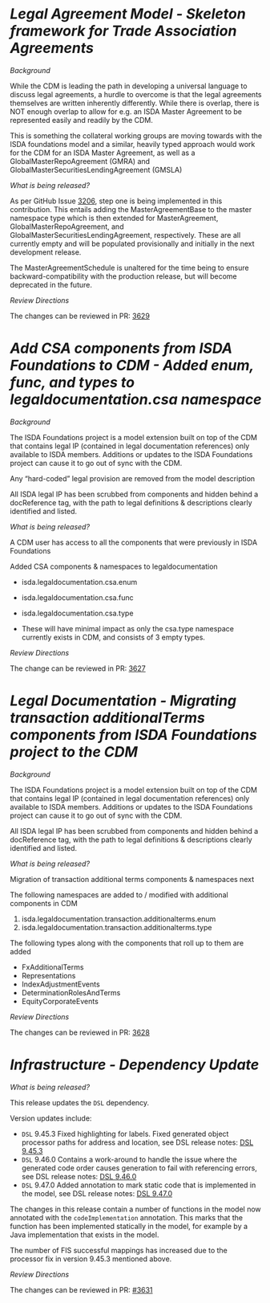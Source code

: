
# _Legal Agreement Model - Skeleton framework for Trade Association Agreements_

_Background_

While the CDM is leading the path in developing a universal language to discuss legal agreements, a hurdle to overcome is that the legal agreements themselves are written inherently differently. While there is overlap, there is NOT enough overlap to allow for e.g. an ISDA Master Agreement to be represented easily and readily by the CDM.

This is something the collateral working groups are moving towards with the ISDA foundations model and a similar, heavily typed approach would work for the CDM for an ISDA Master Agreement, as well as a GlobalMasterRepoAgreement (GMRA) and GlobalMasterSecuritiesLendingAgreement (GMSLA)

_What is being released?_

As per GitHub Issue [3206](https://github.com/finos/common-domain-model/issues/3206), step one is being implemented in this contribution. This entails adding the MasterAgreementBase to the master namespace type which is then extended for MasterAgreement, GlobalMasterRepoAgreement, and GlobalMasterSecuritiesLendingAgreement, respectively. These are all currently empty and will be populated provisionally and initially in the next development release.

The MasterAgreementSchedule is unaltered for the time being to ensure backward-compatibility with the production release, but will become deprecated in the future.

_Review Directions_

The changes can be reviewed in PR: [3629](https://github.com/finos/common-domain-model/pull/3629)

# *Add CSA components from ISDA Foundations to CDM - Added enum, func, and types to legaldocumentation.csa namespace*

_Background_

The ISDA Foundations project is a model extension built on top of the CDM that contains legal IP (contained in legal documentation references) only available to ISDA members. Additions or updates to the ISDA Foundations project can cause it to go out of sync with the CDM.

Any “hard-coded” legal provision are removed from the model description

All ISDA legal IP has been scrubbed from components and hidden behind a docReference tag, with the path to legal definitions & descriptions clearly identified and listed.

_What is being released?_

A CDM user has access to all the components that were previously in ISDA Foundations

Added CSA components & namespaces to legaldocumentation

- isda.legaldocumentation.csa.enum
- isda.legaldocumentation.csa.func
- isda.legaldocumentation.csa.type

- These will have minimal impact as only the csa.type namespace currently exists in CDM, and consists of 3 empty types.

_Review Directions_

The change can be reviewed in PR: [3627](https://github.com/finos/common-domain-model/pull/3627)

# _Legal Documentation - Migrating transaction additionalTerms components from ISDA Foundations project to the CDM_

_Background_

The ISDA Foundations project is a model extension built on top of the CDM that contains legal IP (contained in legal documentation references) only available to ISDA members. Additions or updates to the ISDA Foundations project can cause it to go out of sync with the CDM.

All ISDA legal IP has been scrubbed from components and hidden behind a docReference tag, with the path to legal definitions & descriptions clearly identified and listed.

_What is being released?_

Migration of transaction additional terms components & namespaces next

The following namespaces are added to / modified with additional components in CDM

1. isda.legaldocumentation.transaction.additionalterms.enum
2. isda.legaldocumentation.transaction.additionalterms.type

The following types along with the components that roll up to them are added

- FxAdditionalTerms
- Representations
- IndexAdjustmentEvents
- DeterminationRolesAndTerms
- EquityCorporateEvents

_Review Directions_

The changes can be reviewed in PR: [3628](https://github.com/finos/common-domain-model/pull/3628)

# _Infrastructure - Dependency Update_

_What is being released?_

This release updates the `DSL` dependency.

Version updates include:
- `DSL` 9.45.3 Fixed highlighting for labels. Fixed generated object processor paths for address and location, see DSL release notes: [DSL 9.45.3](https://github.com/finos/rune-dsl/releases/tag/9.45.3)
- `DSL` 9.46.0 Contains a work-around to handle the issue where the generated code order causes generation to fail with referencing errors, see DSL release notes: [DSL 9.46.0](https://github.com/finos/rune-dsl/releases/tag/9.45.3)
- `DSL` 9.47.0 Added annotation to mark static code that is implemented in the model, see DSL release notes: [DSL 9.47.0](https://github.com/finos/rune-dsl/releases/tag/9.45.3)

The changes in this release contain a number of functions in the model now annotated with the `codeImplementation` annotation. This marks that the function has been implemented statically in the model, for example by a Java implementation that exists in the model.

The number of FIS successful mappings has increased due to the processor fix in version 9.45.3 mentioned above.

_Review Directions_

The changes can be reviewed in PR: [#3631](https://github.com/finos/common-domain-model/pull/3631) 
